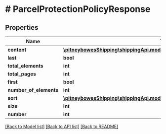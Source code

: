 # # ParcelProtectionPolicyResponse

## Properties

Name | Type | Description | Notes
------------ | ------------- | ------------- | -------------
**content** | [**\pitneybowesShipping\shippingApi.model\ParcelProtectionPolicyResponseContent[]**](ParcelProtectionPolicyResponseContent.md) |  | [optional] 
**last** | **bool** |  | [optional] 
**total_elements** | **int** |  | [optional] 
**total_pages** | **int** |  | [optional] 
**first** | **bool** |  | [optional] 
**number_of_elements** | **int** |  | [optional] 
**sort** | [**\pitneybowesShipping\shippingApi.model\ParcelProtectionPolicyResponseSort[]**](ParcelProtectionPolicyResponseSort.md) |  | [optional] 
**size** | **int** |  | [optional] 
**number** | **int** |  | [optional] 

[[Back to Model list]](../../README.md#documentation-for-models) [[Back to API list]](../../README.md#documentation-for-api-endpoints) [[Back to README]](../../README.md)


